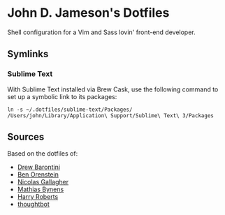 John D. Jameson's Dotfiles
==========================

Shell configuration for a Vim and Sass lovin' front-end developer.

Symlinks
--------

### Sublime Text

With Sublime Text installed via Brew Cask, use the following command to set up a
symbolic link to its packages:

```shell
ln -s ~/.dotfiles/sublime-text/Packages/ /Users/john/Library/Application\ Support/Sublime\ Text\ 3/Packages
```

Sources
-------

Based on the dotfiles of:

- [Drew Barontini][drew]
- [Ben Orenstein][ben]
- [Nicolas Gallagher][necolas]
- [Mathias Bynens][mathias]
- [Harry Roberts][harry]
- [thoughtbot][thoughtbot]


[ben]: https://github.com/r00k/dotfiles
[drew]: https://github.com/drewbarontini/dotfiles
[harry]: https://github.com/csswizardry/dotfiles
[mathias]: https://github.com/mathiasbynens/dotfiles
[necolas]: https://github.com/necolas/dotfiles
[thoughtbot]: https://github.com/thoughtbot/dotfiles
